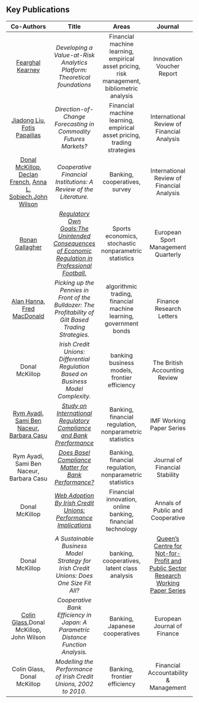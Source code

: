 ## Key Publications

|**Co-Authors**|**Title**|**Areas**|**Journal**|**Date**|	
|:---:|:---:|:---:|:---:|:---:|
|[Fearghal Kearney](https://pure.qub.ac.uk/en/persons/fearghal-kearney)|*Developing a Value-at-Risk Analytics Platform: Theoretical foundations*|Financial machine learning, empirical asset pricing, risk management, bibliometric analysis|Innovation Voucher Report|2021|
|[Jiadong Liu](https://pure.qub.ac.uk/en/persons/jiadong-liu), [Fotis Papailias](https://www.kcl.ac.uk/people/fotis-papailias)|*Direction-of-Change Forecasting in Commodity Futures Markets?*|Financial machine learning, empirical asset pricing, trading strategies|International Review of Financial Analysis|2021|
|[Donal McKillop](https://pure.qub.ac.uk/en/persons/donal-mckillop), [Declan French](https://pure.qub.ac.uk/en/persons/declan-french), [Anna L. Sobiech](https://risweb.st-andrews.ac.uk/portal/en/persons/anna-lucia-sobiech),[John Wilson](https://www.st-andrews.ac.uk/management/people/jsw7)|*Cooperative Financial Institutions: A Review of the Literature.*|Banking, cooperatives, survey| International Review of Financial Analysis|2020|
|[Ronan Gallagher](https://www.business-school.ed.ac.uk/staff/ronan-gallagher)|[*Regulatory Own Goals:The Unintended Consequences of Economic Regulation in Professional Football.*](https://doi.org/10.1080/16184742.2019.1588344)|Sports economics, stochastic nonparametric statistics|European Sport Management Quarterly|2020|
|[Alan Hanna](https://pure.qub.ac.uk/en/persons/alan-hanna), [Fred MacDonald](https://www.linkedin.com/in/fred-macdonald-b752793a/?originalSubdomain=uk)|*Picking up the Pennies in Front of the Bulldozer: The Profitability of Gilt Based Trading Strategies.* |algorithmic trading, financial machine learning, government bonds|Finance Research Letters|2019|
|Donal McKillop|*Irish Credit Unions: Differential Regulation Based on Business Model Complexity.*|banking business models, frontier efficiency| The British Accounting Review|2017|
|[Rym Ayadi](https://rymayadi.com), [Sami Ben Naceur](https://www.linkedin.com/in/sami-ben-naceur-18923130), [Barbara Casu](https://www.cass.city.ac.uk/faculties-and-research/experts/barbara-casu)|[*Study on International Regulatory Compliance and Bank Prerformance*](http://www.imf.org/external/pubs/ft/wp/2015/wp15100.pdf)|Banking, financial regulation, nonparametric statistics|IMF Working Paper Series|2016|
|Rym Ayadi, Sami Ben Naceur, Barbara Casu|[*Does Basel Compliance Matter for Bank Performance?*](https://doi.org/10.1016/j.jfs.2015.12.007)|Banking, financial regulation, nonparametric statistics|Journal of Financial Stability|2016|
|Donal McKillop|[*Web Adoption By Irish Credit Unions: Performance Implications*](http://onlinelibrary.wiley.com/doi/10.1111/apce.12057/full)|Financial innovation, online banking, financial technology| Annals of Public and Cooperative|2015|
|Donal McKillop|*A Sustainable Business Model Strategy for Irish Credit Unions: Does One Size Fit All?*|banking, cooperatives, latent class analysis|[Queen’s Centre for Not-for-Profit and Public Sector Research Working Paper Series](https://doi.org/10.2139/ssrn.2667505)|2015|
|[Colin Glass](https://privpapers.ssrn.com/sol3/cf_dev/AbsByAuth.cfm?per_id=248712),Donal McKillop, John Wilson|*Cooperative Bank Efficiency in Japan: A Parametric Distance Function Analysis.*|Banking, Japanese cooperatives|European Journal of Finance|2014|
|Colin Glass, Donal McKillop|*Modelling the Performance of Irish Credit Unions, 2002 to 2010.*| Banking, frontier efficiency|Financial Accountability & Management|2014|
